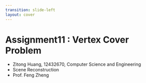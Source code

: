 ```yaml
---
transition: slide-left
layout: cover
---
```


# Assignment11 : Vertex Cover Problem
- Zitong Huang, 12432670, Computer Science and Engineering
- Scene Reconstruction
- Prof. Feng Zheng


